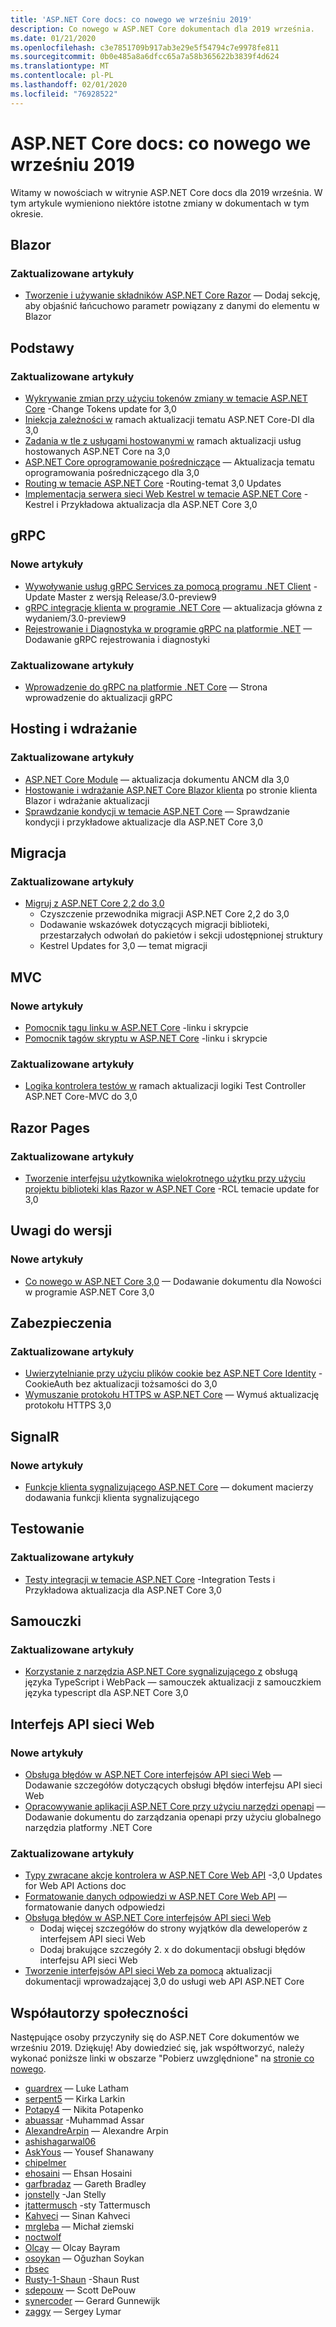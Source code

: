 ```yaml
---
title: 'ASP.NET Core docs: co nowego we wrześniu 2019'
description: Co nowego w ASP.NET Core dokumentach dla 2019 września.
ms.date: 01/21/2020
ms.openlocfilehash: c3e7851709b917ab3e29e5f54794c7e9978fe811
ms.sourcegitcommit: 0b0e485a8a6dfcc65a7a58b365622b3839f4d624
ms.translationtype: MT
ms.contentlocale: pl-PL
ms.lasthandoff: 02/01/2020
ms.locfileid: "76928522"
---
```

# <a name="aspnet-core-docs-whats-new-for-september-2019"></a>ASP.NET Core docs: co nowego we wrześniu 2019

Witamy w nowościach w witrynie ASP.NET Core docs dla 2019 września. W tym artykule wymieniono niektóre istotne zmiany w dokumentach w tym okresie.

## <a name="blazor"></a>Blazor

### <a name="updated-articles"></a>Zaktualizowane artykuły

- [Tworzenie i używanie składników ASP.NET Core Razor](../blazor/components.md) — Dodaj sekcję, aby objaśnić łańcuchowo parametr powiązany z danymi do elementu w Blazor

## <a name="fundamentals"></a>Podstawy

### <a name="updated-articles"></a>Zaktualizowane artykuły

- [Wykrywanie zmian przy użyciu tokenów zmiany w temacie ASP.NET Core](../fundamentals/change-tokens.md) -Change Tokens update for 3,0
- [Iniekcja zależności w](../fundamentals/dependency-injection.md) ramach aktualizacji tematu ASP.NET Core-DI dla 3,0
- [Zadania w tle z usługami hostowanymi w](../fundamentals/host/hosted-services.md) ramach aktualizacji usług hostowanych ASP.NET Core na 3,0
- [ASP.NET Core oprogramowanie pośredniczące](../fundamentals/middleware/index.md) — Aktualizacja tematu oprogramowania pośredniczącego dla 3,0
- [Routing w temacie ASP.NET Core](../fundamentals/routing.md) -Routing-temat 3,0 Updates
- [Implementacja serwera sieci Web Kestrel w temacie ASP.NET Core](../fundamentals/servers/kestrel.md) -Kestrel i Przykładowa aktualizacja dla ASP.NET Core 3,0

## <a name="grpc"></a>gRPC

### <a name="new-articles"></a>Nowe artykuły

- [Wywoływanie usług gRPC Services za pomocą programu .NET Client](../grpc/client.md) -Update Master z wersją Release/3.0-preview9
- [gRPC integrację klienta w programie .NET Core](../grpc/clientfactory.md) — aktualizacja główna z wydaniem/3.0-preview9
- [Rejestrowanie i Diagnostyka w programie gRPC na platformie .NET](../grpc/diagnostics.md) — Dodawanie gRPC rejestrowania i diagnostyki

### <a name="updated-articles"></a>Zaktualizowane artykuły

- [Wprowadzenie do gRPC na platformie .NET Core](../grpc/index.md) — Strona wprowadzenie do aktualizacji gRPC

## <a name="hosting-and-deployment"></a>Hosting i wdrażanie

### <a name="updated-articles"></a>Zaktualizowane artykuły

- [ASP.NET Core Module](../host-and-deploy/aspnet-core-module.md) — aktualizacja dokumentu ANCM dla 3,0
- [Hostowanie i wdrażanie ASP.NET Core Blazor klienta](../host-and-deploy/blazor/webassembly.md) po stronie klienta Blazor i wdrażanie aktualizacji
- [Sprawdzanie kondycji w temacie ASP.NET Core](../host-and-deploy/health-checks.md) — Sprawdzanie kondycji i przykładowe aktualizacje dla ASP.NET Core 3,0

## <a name="migration"></a>Migracja

### <a name="updated-articles"></a>Zaktualizowane artykuły

- [Migruj z ASP.NET Core 2,2 do 3,0](../migration/22-to-30.md)
  - Czyszczenie przewodnika migracji ASP.NET Core 2,2 do 3,0
  - Dodawanie wskazówek dotyczących migracji biblioteki, przestarzałych odwołań do pakietów i sekcji udostępnionej struktury
  - Kestrel Updates for 3,0 — temat migracji

## <a name="mvc"></a>MVC

### <a name="new-articles"></a>Nowe artykuły

- [Pomocnik tagu linku w ASP.NET Core](../mvc/views/tag-helpers/built-in/link-tag-helper.md) -linku i skrypcie
- [Pomocnik tagów skryptu w ASP.NET Core](../mvc/views/tag-helpers/built-in/script-tag-helper.md) -linku i skrypcie

### <a name="updated-articles"></a>Zaktualizowane artykuły

- [Logika kontrolera testów w](../mvc/controllers/testing.md) ramach aktualizacji logiki Test Controller ASP.NET Core-MVC do 3,0

## <a name="razor-pages"></a>Razor Pages

### <a name="updated-articles"></a>Zaktualizowane artykuły

- [Tworzenie interfejsu użytkownika wielokrotnego użytku przy użyciu projektu biblioteki klas Razor w ASP.NET Core](../razor-pages/ui-class.md) -RCL temacie update for 3,0

## <a name="release-notes"></a>Uwagi do wersji

### <a name="new-articles"></a>Nowe artykuły

- [Co nowego w ASP.NET Core 3,0](../release-notes/aspnetcore-3.0.md) — Dodawanie dokumentu dla Nowości w programie ASP.NET Core 3,0

## <a name="security"></a>Zabezpieczenia

### <a name="updated-articles"></a>Zaktualizowane artykuły

- [Uwierzytelnianie przy użyciu plików cookie bez ASP.NET Core Identity](../security/authentication/cookie.md) -CookieAuth bez aktualizacji tożsamości do 3,0
- [Wymuszanie protokołu HTTPS w ASP.NET Core](../security/enforcing-ssl.md) — Wymuś aktualizację protokołu HTTPS 3,0

## <a name="signalr"></a>SignalR

### <a name="new-articles"></a>Nowe artykuły

- [Funkcje klienta sygnalizującego ASP.NET Core](../signalr/client-features.md) — dokument macierzy dodawania funkcji klienta sygnalizującego

## <a name="testing"></a>Testowanie

### <a name="updated-articles"></a>Zaktualizowane artykuły

- [Testy integracji w temacie ASP.NET Core](../test/integration-tests.md) -Integration Tests i Przykładowa aktualizacja dla ASP.NET Core 3,0

## <a name="tutorials"></a>Samouczki

### <a name="updated-articles"></a>Zaktualizowane artykuły

- [Korzystanie z narzędzia ASP.NET Core sygnalizującego z](../tutorials/signalr-typescript-webpack.md) obsługą języka TypeScript i WebPack — samouczek aktualizacji z samouczkiem języka typescript dla ASP.NET Core 3,0

## <a name="web-api"></a>Interfejs API sieci Web

### <a name="new-articles"></a>Nowe artykuły

- [Obsługa błędów w ASP.NET Core interfejsów API sieci Web](../web-api/handle-errors.md) — Dodawanie szczegółów dotyczących obsługi błędów interfejsu API sieci Web
- [Opracowywanie aplikacji ASP.NET Core przy użyciu narzędzi openapi](../web-api/microsoft.dotnet-openapi.md) — Dodawanie dokumentu do zarządzania openapi przy użyciu globalnego narzędzia platformy .NET Core

### <a name="updated-articles"></a>Zaktualizowane artykuły

- [Typy zwracane akcje kontrolera w ASP.NET Core Web API](../web-api/action-return-types.md) -3,0 Updates for Web API Actions doc
- [Formatowanie danych odpowiedzi w ASP.NET Core Web API](../web-api/advanced/formatting.md) — formatowanie danych odpowiedzi
- [Obsługa błędów w ASP.NET Core interfejsów API sieci Web](../web-api/handle-errors.md)
  - Dodaj więcej szczegółów do strony wyjątków dla deweloperów z interfejsem API sieci Web
  - Dodaj brakujące szczegóły 2. x do dokumentacji obsługi błędów interfejsu API sieci Web
- [Tworzenie interfejsów API sieci Web za pomocą](../web-api/index.md) aktualizacji dokumentacji wprowadzającej 3,0 do usługi web API ASP.NET Core

## <a name="community-contributors"></a>Współautorzy społeczności

Następujące osoby przyczyniły się do ASP.NET Core dokumentów we wrześniu 2019. Dziękuję! Aby dowiedzieć się, jak współtworzyć, należy wykonać poniższe linki w obszarze "Pobierz uwzględnione" na [stronie co nowego](index.yml).

- [guardrex](https://github.com/guardrex) — Luke Latham
- [serpent5](https://github.com/serpent5) — Kirka Larkin
- [Potapy4](https://github.com/Potapy4) — Nikita Potapenko
- [abuassar](https://github.com/abuassar) -Muhammad Assar
- [AlexandreArpin](https://github.com/AlexandreArpin) — Alexandre Arpin
- [ashishagarwal06](https://github.com/ashishagarwal06) 
- [AskYous](https://github.com/AskYous) — Yousef Shanawany
- [chipelmer](https://github.com/chipelmer) 
- [ehosaini](https://github.com/ehosaini) — Ehsan Hosaini
- [garfbradaz](https://github.com/garfbradaz) — Gareth Bradley
- [jonstelly](https://github.com/jonstelly) -Jan Stelly
- [jtattermusch](https://github.com/jtattermusch) -sty Tattermusch
- [Kahveci](https://github.com/kahveci) — Sinan Kahveci
- [mrgleba](https://github.com/mrgleba) — Michał ziemski
- [noctwolf](https://github.com/noctwolf) 
- [Olcay](https://github.com/olcay) — Olcay Bayram
- [osoykan](https://github.com/osoykan) — Oğuzhan Soykan
- [rbsec](https://github.com/rbsec) 
- [Rusty-1-Shaun](https://github.com/rusty-1-shaun) -Shaun Rust
- [sdepouw](https://github.com/sdepouw) — Scott DePouw
- [synercoder](https://github.com/synercoder) — Gerard Gunnewijk
- [zaggy](https://github.com/zaggy) — Sergey Lymar
